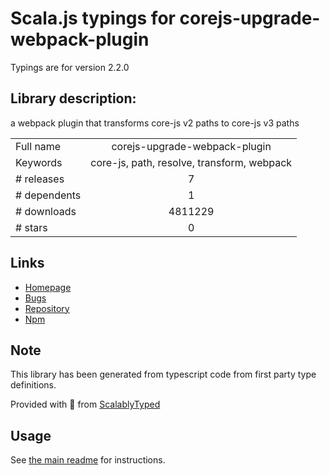 
# Scala.js typings for corejs-upgrade-webpack-plugin

Typings are for version 2.2.0

## Library description:
a webpack plugin that transforms core-js v2 paths to core-js v3 paths

|                    |                 |
| ------------------ | :-------------: |
| Full name          | corejs-upgrade-webpack-plugin |
| Keywords           | core-js, path, resolve, transform, webpack |
| # releases         | 7 |
| # dependents       | 1 |
| # downloads        | 4811229 |
| # stars            | 0 |

## Links
- [Homepage](https://github.com/ndelangen/corejs-upgrade-webpack-plugin)
- [Bugs](https://github.com/ndelangen/corejs-upgrade-webpack-plugin/issues)
- [Repository](https://github.com/ndelangen/corejs-upgrade-webpack-plugin)
- [Npm](https://www.npmjs.com/package/corejs-upgrade-webpack-plugin)
    


## Note
This library has been generated from typescript code from first party type definitions.

Provided with :purple_heart: from [ScalablyTyped](https://github.com/oyvindberg/ScalablyTyped)

## Usage
See [the main readme](../../readme.md) for instructions.


